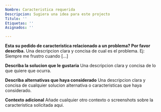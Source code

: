 ```yaml
---
Nombre: Caracteristica requerida
Descripcion: Sugiera una idea para este projecto
Titulo: ''
Etiquetas: ''
Asignados: ''

---
```


**Esta su pedido de caracteristica relacionado a un problema? Por favor describa.**
Una descripcion clara y concisa de cual es el problema. Ej: Siempre me frustro cuando [...]

**Describa la solucion que le gustaria**
Una descripcion clara y concisa de lo que quiere que ocurra.

**Describa alternativas que haya considerado**
Una descripcion clara y concisa de cualquier solucion alternativa o caracteristicas que haya considerado.

**Contexto adicional**
Añade cualquier otro contexto o screenshots sobre la caracteristica solicitada aqui.

